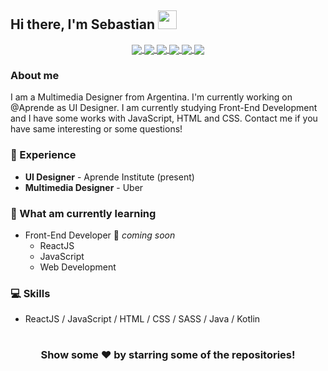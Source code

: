 ## Hi there, I'm Sebastian <img src="https://raw.githubusercontent.com/iampavangandhi/iampavangandhi/master/gifs/Hi.gif" width="30px">

<div align="center">
  <a href="https://github.com/sebastianaranda">
    <img align="center" src="https://img.shields.io/badge/-Github-333?style=flat&logo=Github&logoColor=white" />
  </a>
  <a href="https://www.linkedin.com/in/sebastianaranda/">
    <img align="center" src="https://img.shields.io/badge/-LinkedIn-blue?style=flat&logo=Linkedin&logoColor=white" />
  </a>
  <a href="https://instagram.com/seba_aranda">
    <img align="center" src="https://img.shields.io/badge/-Instagram-c13584?style=flat&labelColor=c13584&logo=instagram&logoColor=white" />
  </a>
  <a href="mailto:sebastian.aranda.12@gmail.com">
    <img align="center" src="https://img.shields.io/badge/-Gmail-c14438?style=flat&logo=Gmail&logoColor=white" />
  </a>
  <a href="https://open.spotify.com/user/11100038736">
    <img align="center" src="https://img.shields.io/badge/-Spotify-1DB954?style=flat&logo=Spotify&logoColor=white" />
  </a>
  <a href="https://twitter.com/seba_aranda">
    <img align="center" src="https://img.shields.io/badge/-Twitter-1DA1F2?style=flat&logo=Twitter&logoColor=white" />
  </a>
</div>

### About me
I am a Multimedia Designer from Argentina. I'm currently working on @Aprende as UI Designer. I am currently studying Front-End Development and I have some works with JavaScript, HTML and CSS. Contact me if you have same interesting or some questions!

### 💼 Experience
- **UI Designer** - Aprende Institute (present)
- **Multimedia Designer** - Uber

### 📖 What am currently learning
- Front-End Developer 🚀 *coming soon*
  - ReactJS
  - JavaScript
  - Web Development

### 💻 Skills
- ReactJS / JavaScript / HTML / CSS / SASS / Java / Kotlin

#
<div align="center">
  
### Show some ❤️ by starring some of the repositories!
  
</div>
